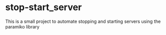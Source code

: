 # stop-start_server
This is a small project to automate stopping and starting servers using the paramiko library
